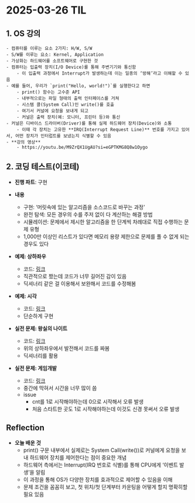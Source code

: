 # 2025-03-26 TIL

## 1. OS 강의
    - 컴퓨터를 이루는 요소 2가지: H/W, S/W
    - S/W를 이루는 요소: Kernel, Application
    - 가상화는 하드웨어를 소프트웨어로 구현한 것
    - 컴퓨터는 입출력 장치(I/O Device)를 통해 주변기기와 통신함
        - 이 입출력 과정에서 Interrupt가 발생하는데 이는 일종의 ‘방해’라고 이해할 수 있음
    - 예를 들어, 우리가 `print("Hello, world!")`를 실행한다고 하면
        - print() 함수는 고수준 API
        - 내부적으로는 파일 형태의 출력 인터페이스를 거쳐
        - 시스템 콜(System Call)인 write()를 호출
        - 여기서 커널에 요청을 보내게 되고
        - 커널은 출력 장치(예: 모니터, 프린터 등)와 통신
    - 커널은 디바이스 드라이버(Driver)를 통해 실제 하드웨어 장치(Device)와 소통
        - 이때 각 장치는 고유한 **IRQ(Interrupt Request Line)** 번호를 가지고 있어서, 어떤 장치가 인터럽트를 보냈는지 식별할 수 있음
    - **강의 영상**
        - https://youtu.be/M9ZrQX1UgAU?si=eGPTKMG8Q8w1Oygo
## 2. 코딩 테스트(이코테)
- **진행 파트**: 구현
- **내용**
    - 구현: ‘머릿속에 있는 알고리즘을 소스코드로 바꾸는 과정’
    - 완전 탐색: 모든 경우의 수를 주저 없이 다 계산하는 해결 방법
    - 시뮬레이션: 문제에서 제시한 알고리즘을 한 단계씩 차례대로 직접 수행하는 문제 유형
    - 1,000만 이상인 리스트가 있다면 메모리 용량 제한으로 문제를 풀 수 없게 되는 경우도 있다
- **예제: 상하좌우**
    - 코드: [링크](https://github.com/achieve00/CodingTest/blob/main/%EC%9D%B4%EC%BD%94%ED%85%8C/%EA%B5%AC%ED%98%84/%EC%83%81%ED%95%98%EC%A2%8C%EC%9A%B0.py)
    - 직관적으로 짰는데 코드가 너무 길어진 감이 있음
    - 딕셔너리 같은 걸 이용해서 보완해서 코드를 수정해봄
- **예제: 시각**
  - 코드: [링크](https://github.com/achieve00/CodingTest/blob/main/%EC%9D%B4%EC%BD%94%ED%85%8C/%EA%B5%AC%ED%98%84/%EC%8B%9C%EA%B0%81.py)
  - 단순하게 구현

- **실전 문제: 왕실의 나이트**
    - 코드: [링크](https://github.com/achieve00/CodingTest/blob/main/%EC%9D%B4%EC%BD%94%ED%85%8C/%EA%B5%AC%ED%98%84/%EC%99%95%EC%8B%A4%EC%9D%98%20%EB%82%98%EC%9D%B4%ED%8A%B8.py)
    - 위의 상하좌우에서 발전해서 코드를 짜봄
    - 딕셔너리를 활용
- **실전 문제: 게임개발**
  - 코드: [링크](https://github.com/achieve00/CodingTest/blob/main/%EC%9D%B4%EC%BD%94%ED%85%8C/%EA%B5%AC%ED%98%84/%EA%B2%8C%EC%9E%84%EA%B0%9C%EB%B0%9C.py)
  - 중간에 막혀서 시간을 너무 많이 씀
  - issue 
    - cnt를 1로 시작해야하는데 0으로 시작해서 오류 발생
    - 처음 스타트한 곳도 1로 시작해야하는데 이것도 신경 못써서 오류 발생

## Reflection
- **오늘 배운 것**
    - print() 구문 내부에서 실제로는 System Call(write())로 커널에게 요청을 보내 하드웨어 장치를 제어한다는 점이 중요한 개념
    - 하드웨어 측에서는 Interrupt(IRQ 번호로 식별)를 통해 CPU에게 ‘이벤트 발생’을 알림
    - 이 과정을 통해 OS가 다양한 장치를 효과적으로 제어할 수 있음을 이해
    - 문제 조건을 꼼꼼히 보고, 첫 위치/첫 단계부터 카운팅을 어떻게 할지 명확히할 필요 있음